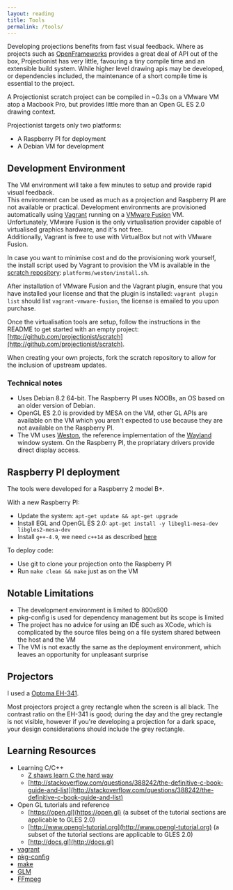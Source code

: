 ```yaml
---
layout: reading
title: Tools
permalink: /tools/
---
```


Developing projections benefits from fast visual feedback. Where as projects such as [OpenFrameworks](http://openframeworks.org) provides a great deal of API out of the box, Projectionist has very little, favouring a tiny compile time and an extensible build system. While higher level drawing apis may be developed, or dependencies included, the maintenance of a short compile time is essential to the project.

A Projectionist scratch project can be compiled in ~0.3s on a VMware VM atop a Macbook Pro, but provides little more than an Open GL ES 2.0 drawing context.  

Projectionist targets only two platforms:

* A Raspberry PI for deployment
* A Debian VM for development


## Development Environment

The VM environment will take a few minutes to setup and provide rapid visual feedback.  
This environment can be used as much as a projection and Raspberry PI are not available or practical.
Development environments are provisioned automatically using [Vagrant](https://www.vagrantup.com) running on a [VMware Fusion](http://www.vmware.com/uk/products/fusion) VM.  
Unfortunately, VMware Fusion is the only virtualisation provider capable of virtualised graphics hardware, and it's not free.  
Additionally, Vagrant is free to use with VirtualBox but not with VMware Fusion.

In case you want to minimise cost and do the provisioning work yourself, the install script used by Vagrant to provision the VM is available in the [scratch repository](http://github.com/projectionist/scratch): `platforms/weston/install.sh`.  

After installation of VMware Fusion and the Vagrant plugin, ensure that you have installed your license and that the plugin is installed: `vagrant plugin list` should list `vagrant-vmware-fusion`, the license is emailed to you upon purchase.

Once the virtualisation tools are setup, follow the instructions in the README to get started with an empty project: [http://github.com/projectionist/scratch](http://github.com/projectionist/scratch).

When creating your own projects, fork the scratch repository to allow for the inclusion of upstream updates.

### Technical notes

* Uses Debian 8.2 64-bit. The Raspberry PI uses NOOBs, an OS based on an older version of Debian.
* OpenGL ES 2.0 is provided by MESA on the VM, other GL APIs are available on the VM which you aren't expected to use because they are not available on the Raspberry PI.
* The VM uses [Weston](http://wayland.freedesktop.org/building.html), the reference implementation of the [Wayland](http://wayland.freedesktop.org) window system. On the Raspberry PI, the propriatary drivers provide direct display access.


## Raspberry PI deployment

The tools were developed for a Raspberry 2 model B+.

With a new Raspberry PI:

* Update the system: `apt-get update && apt-get upgrade`
* Install EGL and OpenGL ES 2.0: `apt-get install -y libegl1-mesa-dev libgles2-mesa-dev`
* Install `g++-4.9`, we need `c++14` as described [here](https://solarianprogrammer.com/2015/01/13/raspberry-pi-raspbian-install-gcc-compile-cpp-14-programs/)

To deploy code:

* Use git to clone your projection onto the Raspberry PI
* Run `make clean && make` just as on the VM


## Notable Limitations

  * The development environment is limited to 800x600
  * pkg-config is used for dependency management but its scope is limited
  * The project has no advice for using an IDE such as XCode, which is complicated by the source files being on a file system shared between the host and the VM
  * The VM is not exactly the same as the deployment environment, which leaves an opportunity for unpleasant surprise


## Projectors

I used a [Optoma EH-341](http://www.optoma.co.uk/projectordetails.aspx?PTypeDB=Business&PC=EH341).

Most projectors project a grey rectangle when the screen is all black. The contrast ratio on the EH-341 is good; during the day and the grey rectangle is not visible, however if you're developing a projection for a dark space, your design considerations should include the grey rectangle.


## Learning Resources

* Learning C/C++
  * [Z shaws learn C the hard way](http://c.learncodethehardway.org/book/)
  * [http://stackoverflow.com/questions/388242/the-definitive-c-book-guide-and-list](http://stackoverflow.com/questions/388242/the-definitive-c-book-guide-and-list)
* Open GL tutorials and reference
  * [https://open.gl](https://open.gl) (a subset of the tutorial sections are applicable to GLES 2.0)
  * [http://www.opengl-tutorial.org](http://www.opengl-tutorial.org) (a subset of the tutorial sections are applicable to GLES 2.0)
  * [http://docs.gl](http://docs.gl)
* [vagrant](http://vagrantup.com)
* [pkg-config](http://www.freedesktop.org/wiki/Software/pkg-config/)
* [make](https://www.gnu.org/software/make/manual/)
* [GLM](http://glm.g-truc.net)
* [FFmpeg](https://www.ffmpeg.org)
